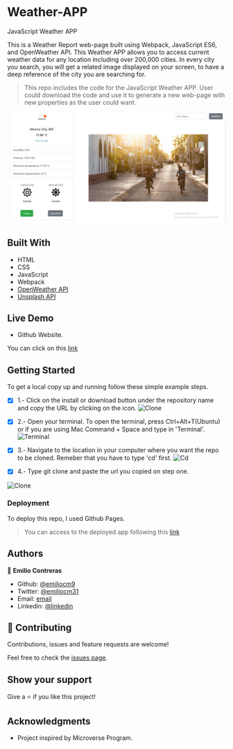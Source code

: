 # Weather-APP
 JavaScript Weather APP

This is a Weather Report web-page built using Webpack, JavaScript ES6, and OpenWeather API. This Weather APP allows you to access current weather data for any location including over 200,000 cities. In every city you search, you will get a related image displayed on your screen, to have a deep reference of the city you are searching for.

> This repo includes the code for the JavaScript Weather APP. User could download the code and use it to generate a new web-page with new properties as the user could want.

![Index](./src/assets/images/IndexSS.PNG)

## Built With

- HTML
- CSS
- JavaScript
- Webpack
- [OpenWeather API](https://openweathermap.org/)
- [Unsplash API](https://unsplash.com/developers)

## Live Demo

- Github Website.

You can click on this [link](https://emiliocm9.github.io/Weather-API/dist/)


## Getting Started

To get a local copy up and running follow these simple example steps.

-[x] 1.- Click on the install or download button under the repository name and copy the URL by clicking on the icon.
![Clone](https://github.com/emiliocm9/Expense-Tracker/blob/development/app/assets/images/first_instruction.png)

-[x] 2.- Open your terminal. To open the terminal, press Ctrl+Alt+T(Ubuntu) or if you are using Mac Command + Space and type in 'Terminal'.
![Terminal](https://github.com/emiliocm9/Expense-Tracker/blob/development/app/assets/images/terminal_open.png)

-[x] 3.- Navigate to the location in your computer where you want the repo to be cloned. Remeber that you have to type 'cd' first.
![Cd](https://github.com/emiliocm9/Expense-Tracker/blob/development/app/assets/images/cdirectorie.png)

-[x] 4.- Type git clone and paste the url you copied on step one.

![Clone](https://github.com/emiliocm9/Expense-Tracker/blob/development/app/assets/images/git_clone_better.png)

### Deployment

To deploy this repo, I used Github Pages.

> You can access to the deployed app following this [link](https://emiliocm9.github.io/Weather-API/dist/)

## Authors

👤 **Emilio Contreras**

- Github: [@emiliocm9](https://github.com/emiliocm9)
- Twitter: [@emiliocm31](https://twitter.com/emiliocm31)
- Email: [email](emilio.contreras97@gmail.com)
- Linkedin: [@linkedin](https://www.linkedin.com/in/emiliocm31/)

## 🤝 Contributing

Contributions, issues and feature requests are welcome!

Feel free to check the [issues page](issues/).

## Show your support

Give a ⭐️ if you like this project!

## Acknowledgments

- Project inspired by Microverse Program.
